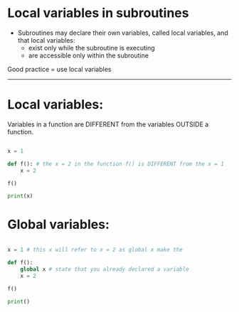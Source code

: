 # Local variables in subroutines

- Subroutines may declare their own variables, called local variables, and that local variables:
    - exist only while the subroutine is executing
    - are accessible only within the subroutine

Good practice = use local variables

---

# Local variables:

Variables in a function are DIFFERENT from the variables OUTSIDE a function.

```python

x = 1

def f(): # the x = 2 in the function f() is DIFFERENT from the x = 1
    x = 2 

f()

print(x)

```

# Global variables:

```python

x = 1 # this x will refer to x = 2 as global x make the 

def f():
    global x # state that you already declared a variable
    x = 2

f()

print()

```